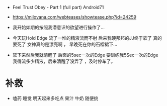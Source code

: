 
- Feel Trust Obey - Part 1 (full part) Android71

- https://milovana.com/webteases/showtease.php?id=24259

- 我开始如期的按照我潜意识的欲望进行操作了...

- 今天玩Hold Edge 流了一堆的精液流而不射 后来我硬邦邦的JJ终于软了 真的要死了 女神真的是漂亮啊 ， 早晚死在你的石榴裙下...

- 软下来然后我就清醒了 后面的5sec一次的Edge 要训练我5Sec一次的Edge  我得流多少精液，后来清醒了没弄了 ，及时停车了。


# 补救

- 嗑药 睡觉 明天起来多吃点     果汁 牛奶 随便挑   



